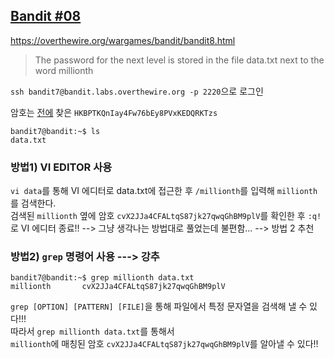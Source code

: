 ## [Bandit #08](https://overthewire.org/wargames/bandit/bandit8.html)

https://overthewire.org/wargames/bandit/bandit8.html
> The password for the next level is stored in the file data.txt next to the word millionth

``` ssh bandit7@bandit.labs.overthewire.org -p 2220 ```으로 로그인  

암호는 [전에](./bandit07.md) 찾은 ```HKBPTKQnIay4Fw76bEy8PVxKEDQRKTzs```

```
bandit7@bandit:~$ ls
data.txt
```
### 방법1) VI EDITOR 사용  
```vi data```를 통해 VI 에디터로 data.txt에 접근한 후 ```/millionth```를 입력해 ```millionth```를 검색한다.  
검색된 ```millionth``` 옆에 암호 ``cvX2JJa4CFALtqS87jk27qwqGhBM9plV``를 확인한 후 ```:q!```로 VI 에디터 종료!!
--> 그냥 생각나는 방법대로 풀었는데 불편함... --> 방법 2 추천

### 방법2) ``grep`` 명령어 사용 **---> 강추**
```
bandit7@bandit:~$ grep millionth data.txt
millionth       cvX2JJa4CFALtqS87jk27qwqGhBM9plV
```
```grep [OPTION] [PATTERN] [FILE]```을 통해 파일에서 특정 문자열을 검색해 낼 수 있다!!!  
따라서 ```grep millionth data.txt```를 통해서  
```millionth```에 매칭된 암호 ```cvX2JJa4CFALtqS87jk27qwqGhBM9plV```를 알아낼 수 있다!!

